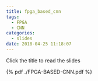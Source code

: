 ```yaml
---
title: fpga_based_cnn
tags:
  - FPGA
  - CNN
categories:
  - slides
date: 2018-04-25 11:18:07
---
```


Click the title to read the slides

<!-- more -->

{% pdf ./FPGA-BASED-CNN.pdf %}

